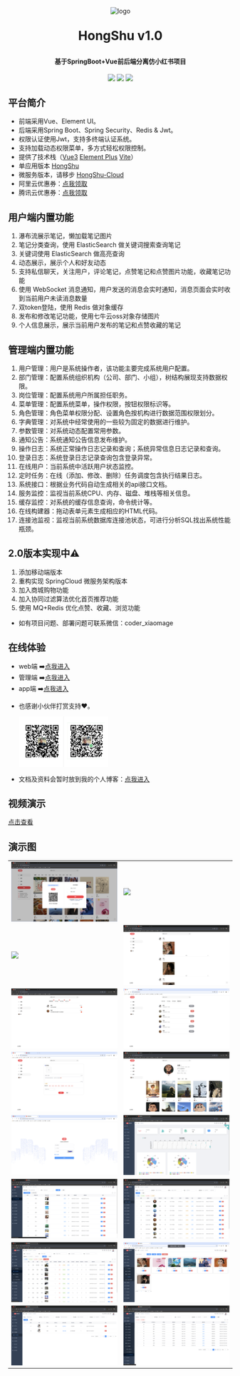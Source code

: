 <p align="center">
 <img alt="logo" src="https://image.mayongjian.cn/2024/07/03/1de3ee08e0a34ab6bf9a163d380fb596.png" style="width: 100px">
</p>
<h1 align="center" style="margin: 30px 0 30px; font-weight: bold;">HongShu v1.0</h1>
<h4 align="center">基于SpringBoot+Vue前后端分离仿小红书项目</h4>
<p align="center">
	<a href="https://gitee.com/Maverick_Ma/hongshu/stargazers">
    <img src="https://gitee.com/Maverick_Ma/hongshu/badge/star.svg?theme=dark"></a>
	<a href="https://gitee.com/Maverick_Ma/hongshu">
    <img src="https://img.shields.io/badge/HongShu-v1.0-brightgreen.svg"></a>
	<a href="https://gitee.com/Maverick_Ma/hongshu/blob/master/LICENSE">
    <img src="https://img.shields.io/github/license/mashape/apistatus.svg"></a>
</p>


## 平台简介

* 前端采用Vue、Element UI。
* 后端采用Spring Boot、Spring Security、Redis & Jwt。
* 权限认证使用Jwt，支持多终端认证系统。
* 支持加载动态权限菜单，多方式轻松权限控制。
* 提供了技术栈（[Vue3](https://v3.cn.vuejs.org) [Element Plus](https://element-plus.org/zh-CN) [Vite](https://cn.vitejs.dev)）
* 单应用版本 [HongShu](https://gitee.com/Maverick_Ma/hongshu)
* 微服务版本，请移步 [HongShu-Cloud](https://gitee.com/Maverick_Ma/hongshu-cloud)
* 阿里云优惠券：[点我领取](https://www.aliyun.com/minisite/goods?source=5176.11533457&userCode=ojvsntx1)
* 腾讯云优惠券：[点我领取](https://curl.qcloud.com/efTJbNyi)

## 用户端内置功能
1. 瀑布流展示笔记，懒加载笔记图片
2. 笔记分类查询，使用 ElasticSearch 做关键词搜索查询笔记
3. 关键词使用 ElasticSearch 做高亮查询
4. 动态展示，展示个人和好友动态
5. 支持私信聊天，关注用户，评论笔记，点赞笔记和点赞图片功能，收藏笔记功能
6. 使用 WebSocket 消息通知，用户发送的消息会实时通知，消息页面会实时收到当前用户未读消息数量
7. 双token登陆，使用 Redis 做对象缓存
8. 发布和修改笔记功能，使用七牛云oss对象存储图片
9. 个人信息展示，展示当前用户发布的笔记和点赞收藏的笔记

## 管理端内置功能
1. 用户管理：用户是系统操作者，该功能主要完成系统用户配置。
2. 部门管理：配置系统组织机构（公司、部门、小组），树结构展现支持数据权限。
3. 岗位管理：配置系统用户所属担任职务。
4. 菜单管理：配置系统菜单，操作权限，按钮权限标识等。
5. 角色管理：角色菜单权限分配、设置角色按机构进行数据范围权限划分。
6. 字典管理：对系统中经常使用的一些较为固定的数据进行维护。
7. 参数管理：对系统动态配置常用参数。
8. 通知公告：系统通知公告信息发布维护。
9. 操作日志：系统正常操作日志记录和查询；系统异常信息日志记录和查询。
10. 登录日志：系统登录日志记录查询包含登录异常。
11. 在线用户：当前系统中活跃用户状态监控。
12. 定时任务：在线（添加、修改、删除）任务调度包含执行结果日志。
13. 系统接口：根据业务代码自动生成相关的api接口文档。
14. 服务监控：监视当前系统CPU、内存、磁盘、堆栈等相关信息。
15. 缓存监控：对系统的缓存信息查询，命令统计等。
16. 在线构建器：拖动表单元素生成相应的HTML代码。
17. 连接池监视：监视当前系统数据库连接池状态，可进行分析SQL找出系统性能瓶颈。

## 2.0版本实现中⚠️
1. 添加移动端版本
2. 重构实现 SpringCloud 微服务架构版本
3. 加入商城购物功能
4. 加入协同过滤算法优化首页推荐功能
5. 使用 MQ+Redis 优化点赞、收藏、浏览功能

- 如有项目问题、部署问题可联系微信：coder_xiaomage

## 在线体验
- web端 ➡️[点我进入](http://47.95.205.22)
- 管理端 ➡️[点我进入](http://47.95.205.22/admin/)
- app端 ➡️[点我进入](http://47.95.205.22/app/)
* 也感谢小伙伴打赏支持❤️。

  <img src="doc/images/pay.png" style="width: 200px"/>

* 文档及资料会暂时放到我的个人博客：[点我进入](https://mayongjian.cn)

## 视频演示
[点击查看](https://www.bilibili.com/video/BV1QP8dekEGq/?spm_id_from=333.999.list.card_archive.click&vd_source=ec9224821314432ac6e12dc7d500d74b)


## 演示图
<table>
    <tr>
        <td><img src="doc/images/login.png"/></td>
        <td><img src="doc/images/dashboard.png"/></td>
    </tr>
    <tr>
        <td><img src="doc/images/search.png"/></td>
        <td><img src="doc/images/trends.png"/></td>
    </tr>
    <tr>
        <td><img src="doc/images/message.png"/></td>
        <td><img src="doc/images/follow.png"/></td>
    </tr>
	<tr>
        <td><img src="doc/images/publish.png"/></td>
        <td><img src="doc/images/user.png"/></td>
    </tr>	 
    <tr>
        <td><img src="doc/images/admin-login.png"/></td>
        <td><img src="doc/images/data.png"/></td>
    </tr>
	<tr>
        <td><img src="doc/images/category.png"/></td>
        <td><img src="doc/images/member.png"/></td>
    </tr>
	<tr>
        <td><img src="doc/images/note.png"/></td>
        <td><img src="doc/images/album.png"/></td>
    </tr>
    <tr>
        <td><img src="doc/images/comment.png"/></td>
        <td><img src="doc/images/log.png"/></td>
    </tr>
</table>
